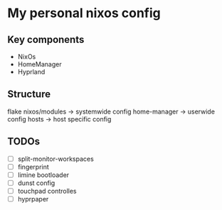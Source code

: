 # My personal nixos config

## Key components
- NixOs
- HomeManager
- Hyprland

## Structure
flake
nixos/modules -> systemwide config
home-manager -> userwide config
hosts -> host specific config

## TODOs
- [ ] split-monitor-workspaces
- [ ] fingerprint
- [ ] limine bootloader
- [ ] dunst config
- [ ] touchpad controlles
- [ ] hyprpaper
